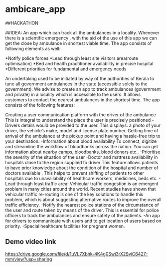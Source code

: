 # ambicare_app

##HACKATHON

##IDEA: 
An app which can track all the ambulances in a locality. Whenever there is a scientific emergency , with the aid of the use of this app we can get the close by ambulance in shortest viable time. The app consists of following elements as well:

*Notify police forces 
*Lead through least site visitors area(route optimisation) 
*Bed and health practitioner availability in precise hospital 
*Different priorities for fundamental and emergency needs

An undertaking used to be initiated by way of the authorities of Kerala to tune all government ambulances in the state (accessible solely to the government). We advise to create an app to track ambulances (government and private) in a locality which is accessible to the users. It allows customers to contact the nearest ambulances in the shortest time. The app consists of the following features:

Creating a user communication platform with the driver of the ambulance This is integral to understand the place the user is precisely positioned -Drivers details would be provided to the user. This displays: a photo of your driver, the vehicle’s make, model and license plate number.
Getting time of arrival of the ambulance at the pickup point and having a hassle-free trip to your destination. 
-Information about blood availability To connect, digitize and streamline the workflow of bloodbanks across the nation. You can get information about nearby camps, bloodbanks, blood donors etc.. -Prioritise the severity of the situation of the user 
-Doctor and mattress availability in hospitals close to the region supplied to driver This feature allows patients to have prior knowledge about the condition of the hospital and number of doctors available . This helps to prevent shifting of patients to other hospitals due to unavailability of healthcare workers, medicines, beds etc. 
-Lead through least traffic area: Vehicular traffic congestion is an emergent problem in many cities around the world. Recent studies have shown that vehicular traffic re-routing is one of the key solutions to handle this problem, which is about suggesting alternative routes to improve the overall traffic efficiency. 
-Notify the nearest police stations of the circumstance of the user and route taken by means of the driver. This is essential for police officers to track the ambulances and ensure safety of the patients. 
-An app for drivers to communicate with users and to get location of users based on priority. -Special healthcare facilities for pregnant women.

## Demo video link
https://drive.google.com/file/d/1uVL7Xbhk-4K4g0Swj3rX2SviC6427-mm/view?usp=sharing
